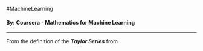 #MachineLearning 
#### By: Coursera - Mathematics for Machine Learning 
---
From the definition of the ***Taylor Series*** from 
